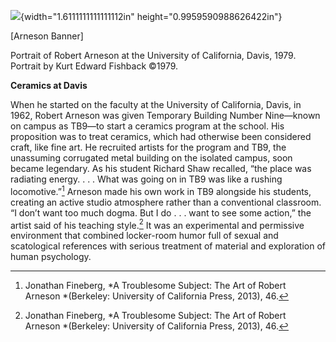 ![](media/image1.png){width="1.6111111111111112in" height="0.9959590988626422in"}

\[Arneson Banner\]

Portrait of Robert Arneson at the University of California, Davis, 1979. Portrait by Kurt Edward Fishback ©1979.

**Ceramics at Davis**

When he started on the faculty at the University of California, Davis, in 1962, Robert Arneson was given Temporary Building Number Nine—known on campus as TB9—to start a ceramics program at the school. His proposition was to treat ceramics, which had otherwise been considered craft, like fine art. He recruited artists for the program and TB9, the unassuming corrugated metal building on the isolated campus, soon became legendary. As his student Richard Shaw recalled, “the place was radiating energy. . . . What was going on in TB9 was like a rushing locomotive.”[^1] Arneson made his own work in TB9 alongside his students, creating an active studio atmosphere rather than a conventional classroom. “I don’t want too much dogma. But I do . . . want to see some action,” the artist said of his teaching style.[^2] It was an experimental and permissive environment that combined locker-room humor full of sexual and scatological references with serious treatment of material and exploration of human psychology.

[^1]: Jonathan Fineberg, *A Troublesome Subject: The Art of Robert Arneson *(Berkeley: University of California Press, 2013), 46.

[^2]: Jonathan Fineberg, *A Troublesome Subject: The Art of Robert Arneson *(Berkeley: University of California Press, 2013), 46.
